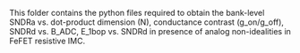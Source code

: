 This folder contains the python files required to obtain the bank-level SNDRa vs. dot-product dimension (N), conductance contrast (g_on/g_off), SNDRd vs. B_ADC, E_1bop vs. SNDRd in presence of analog non-idealities in FeFET resistive IMC.
